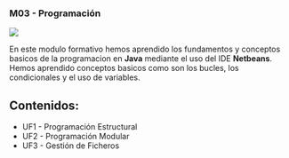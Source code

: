 ### M03 - Programación
![](https://qcentrio.com/img/Java.PNG)

En este modulo formativo hemos aprendido los fundamentos y conceptos basicos de la programacion en **Java** mediante el uso del IDE **Netbeans**.
Hemos aprendido conceptos basicos como son los bucles, los condicionales y el uso de variables.

## Contenidos:
* UF1 - Programación Estructural
* UF2 - Programación Modular
* UF3 - Gestión de Ficheros
